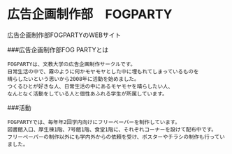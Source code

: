 # 広告企画制作部　FOGPARTY
広告企画制作部FOGPARTYのWEBサイト

###広告企画制作部FOG PARTYとは
```
FOGPARTYは、文教大学の広告企画制作サークルです。
日常生活の中で、霧のように何かモヤモヤとした中に埋もれてしまっているものを
晴らしたいという思いから2008年に活動を始めました。
つくるひとが好きな人、日常生活の中にあるモヤモヤを晴らしたい人、
なんとなく活動をしている人と個性あふれる学生が所属しています。
```

###活動
```
FOGPARTYでは、毎年年2回学内向けにフリーペーパーを制作しています。
図書館入口、厚生棟1階、7号館1階、食堂1階に、それぞれコーナーを設けて配布中です。
フリーペーパーの制作以外にも学内外からの依頼を受け、ポスターやチラシの制作も行っていました。
```